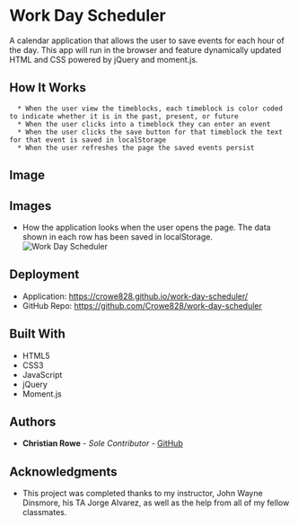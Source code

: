 # Work Day Scheduler

A calendar application that allows the user to save events for each hour of the day. This app will run in the browser and feature dynamically updated HTML and CSS powered by jQuery and moment.js.

## How It Works
```
  * When the user view the timeblocks, each timeblock is color coded to indicate whether it is in the past, present, or future
  * When the user clicks into a timeblock they can enter an event
  * When the user clicks the save button for that timeblock the text for that event is saved in localStorage
  * When the user refreshes the page the saved events persist
```
## Image
## Images

* How the application looks when the user opens the page. The data shown in each row has been saved in localStorage. ![Work Day Scheduler](https://github.com/Crowe828/password-generator/blob/master/assets/images/work-day-scheduler.png)

## Deployment

* Application: https://crowe828.github.io/work-day-scheduler/
* GitHub Repo: https://github.com/Crowe828/work-day-scheduler

## Built With

* HTML5
* CSS3
* JavaScript
* jQuery
* Moment.js

## Authors

* **Christian Rowe** - *Sole Contributor* - [GitHub](https://github.com/Crowe828)

## Acknowledgments

* This project was completed thanks to my instructor, John Wayne Dinsmore, his TA Jorge Alvarez, as well as the help from all of my fellow classmates.



